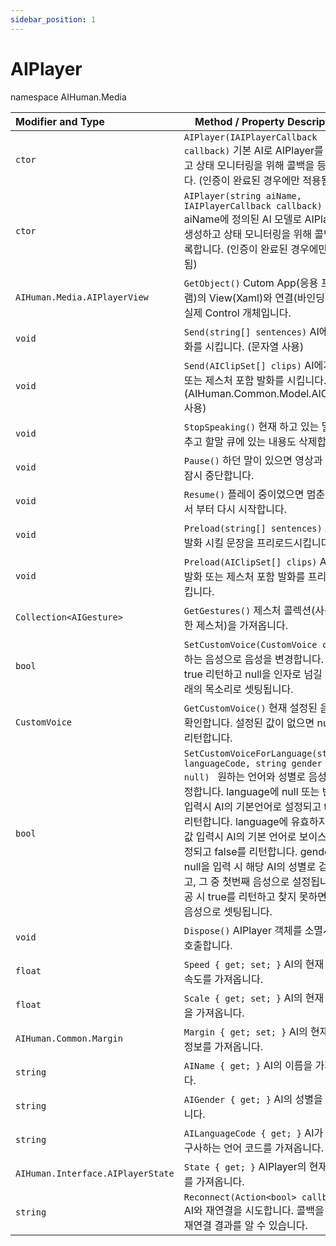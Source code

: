 ```yaml
---
sidebar_position: 1
---
```


# AIPlayer

namespace AIHuman.Media

| Modifier and Type                    | Method / Property Description                                |
| :----------------------------------- | ------------------------------------------------------------ |
| `ctor`                               | `AIPlayer(IAIPlayerCallback callback)` 기본 AI로 AIPlayer를 생성하고 상태 모니터링을 위해 콜백을 등록합니다. (인증이 완료된 경우에만 적용됨) |
| `ctor`                               | `AIPlayer(string aiName, IAIPlayerCallback callback)` aiName에 정의된 AI 모델로 AIPlayer를 생성하고 상태 모니터링을 위해 콜백을 등록합니다. (인증이 완료된 경우에만 적용됨) |
| `AIHuman.Media.AIPlayerView`         | `GetObject()` Cutom App(응용 프로그램)의 View(Xaml)와 연결(바인딩)되는 실제 Control 개체입니다. |
| `void`                               | `Send(string[] sentences)` AI에게 발화를 시킵니다. (문자열 사용) |
| `void`                               | `Send(AIClipSet[] clips)` AI에게 발화 또는 제스처 포함 발화를 시킵니다. (AIHuman.Common.Model.AIClipSet 사용) |
| `void`                               | `StopSpeaking()` 현재 하고 있는 말을 멈추고 할말 큐에 있는 내용도 삭제합니다. |
| `void`                               | `Pause()` 하던 말이 있으면 영상과 음성을 잠시 중단합니다.                                    |
| `void`                               | `Resume()` 플레이 중이었으면 멈춘 곳에서 부터 다시 시작합니다.   |
| `void`                               | `Preload(string[] sentences)` AI에게 발화 시킬 문장을 프리로드시킵니다. |
| `void`                               | `Preload(AIClipSet[] clips)` AI에게 발화 또는 제스처 포함 발화를 프리로드시킵니다. |
| `Collection<AIGesture>`              | `GetGestures()` 제스처 콜렉션(사용가능한 제스처)을 가져옵니다. |
| `bool`                               | `SetCustomVoice(CustomVoice cv)` 원하는 음성으로 음성을 변경합니다. 성공시 true 리턴하고 null을 인자로 넘길 시 본래의 목소리로 셋팅됩니다.|
| `CustomVoice`                        | `GetCustomVoice()` 현재 설정된 음성을 확인합니다. 설정된 값이 없으면 null을 리턴합니다. |
| `bool`                        | `SetCustomVoiceForLanguage(string languageCode, string gender = null) ` 원하는 언어와 성별로 음성을 설정합니다. language에 null 또는 빈 값 입력시 AI의 기본언어로 설정되고 true를 리턴합니다. language에 유효하지 않은 값 입력시 AI의 기본 언어로 보이스가 설정되고 false를 리턴합니다. gender에 null을 입력 시 해당 AI의 성별로 검색되고, 그 중 첫번째 음성으로 설정됩니다. 성공 시 true를 리턴하고 찾지 못하면 기본 음성으로 셋팅됩니다. |
| `void`                               | `Dispose()` AIPlayer 객체를 소멸시킬 때 호출합니다.              |
| `float`                              | `Speed { get; set; }` AI의 현재 발화 속도를 가져옵니다.        |
| `float`                              | `Scale { get; set; }` AI의 현재 스케일을 가져옵니다.              |
| `AIHuman.Common.Margin`              | `Margin { get; set; }` AI의 현재 여백 정보를 가져옵니다.            |
| `string`                             | `AIName { get; }` AI의 이름을 가져옵니다.                          |
| `string`                             | `AIGender { get; }` AI의 성별을 가져옵니다.                        |
| `string`                             | `AILanguageCode { get; }` AI가 현재 구사하는 언어 코드를 가져옵니다.         |
| `AIHuman.Interface.AIPlayerState`    | `State { get; }` AIPlayer의 현재 상태를 가져옵니다.                 |
| `string`                             | `Reconnect(Action<bool> callback)` AI와 재연결을 시도합니다. 콜백을 통해 재연결 결과를 알 수 있습니다.           |
